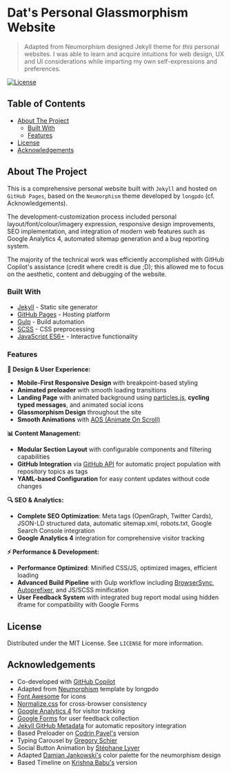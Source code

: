# Dat's Personal Glassmorphism Website <!-- omit in toc -->

> Adapted from Neumorphism designed Jekyll theme for *this* personal websites. I was able to learn and acquire intuitions for web design, UX and UI considerations while imparting my own self-expressions and preferences.
> 

[![License](https://badgen.net/github/license/longpdo/neumorphism)](LICENSE)
<a href="https://jekyll-themes.com">
</a>
<!-- TABLE OF CONTENTS -->
## Table of Contents <!-- omit in toc -->

* [About The Project](#about-the-project)
  * [Built With](#built-with)
  * [Features](#features)
* [License](#license)
* [Acknowledgements](#acknowledgements)

<!-- ABOUT THE PROJECT -->

## About The Project

This is a comprehensive personal website built with `Jekyll` and hosted on `GitHub Pages`, based on the `Neumorphism` theme developed by `longpdo` (cf. Acknowledgements).

The development-customization process included personal layout/font/colour/imagery expression, responsive design improvements, SEO implementation, and integration of modern web features such as Google Analytics 4, automated sitemap generation and a bug reporting system. 

The majority of the technical work was efficiently accomplished with GitHub Copilot's assistance (credit where credit is due ;D); this allowed me to focus on the aesthetic, content and debugging of the website.

### Built With

* [Jekyll](https://jekyllrb.com/) - Static site generator
* [GitHub Pages](https://pages.github.com/) - Hosting platform
* [Gulp](https://gulpjs.com/) - Build automation
* [SCSS](https://sass-lang.com/) - CSS preprocessing
* [JavaScript ES6+](https://developer.mozilla.org/en-US/docs/Web/JavaScript) - Interactive functionality

### Features

**🎨 Design & User Experience:**
* **Mobile-First Responsive Design** with breakpoint-based styling
* **Animated preloader** with smooth loading transitions
* **Landing Page** with animated background using [particles.js](https://vincentgarreau.com/particles.js/), **cycling typed messages**, and animated social icons
* **Glassmorphism Design** throughout the site
* **Smooth Animations** with [AOS (Animate On Scroll)](https://michalsnik.github.io/aos/)

**📊 Content Management:**
* **Modular Section Layout** with configurable components and filtering capabilities
* **GitHub Integration** via [GitHub API](https://developer.github.com/v3/) for automatic project population with repository topics as tags
* **YAML-based Configuration** for easy content updates without code changes

**🔍 SEO & Analytics:**
* **Complete SEO Optimization**: Meta tags (OpenGraph, Twitter Cards), JSON-LD structured data, automatic sitemap.xml, robots.txt, Google Search Console integration
* **Google Analytics 4** integration for comprehensive visitor tracking

**⚡ Performance & Development:**
* **Performance Optimized**: Minified CSS/JS, optimized images, efficient loading
* **Advanced Build Pipeline** with Gulp workflow including [BrowserSync](https://browsersync.io/), [Autoprefixer](https://autoprefixer.github.io/), and JS/SCSS minification
* **User Feedback System** with integrated bug report modal using hidden iframe for compatibility with Google Forms

<!-- LICENSE -->

## License

Distributed under the MIT License. See `LICENSE` for more information.

<!-- ACKNOWLEDGEMENTS -->

## Acknowledgements
* Co-developed with [GitHub Copilot](https://github.com/features/copilot)
* Adapted from [Neumorphism](https://github.com/longpdo/neumorphism?tab=readme-ov-file) template by longpdo
* [Font Awesome](https://fontawesome.com/) for icons
* [Normalize.css](https://necolas.github.io/normalize.css/) for cross-browser consistency
* [Google Analytics 4](https://analytics.google.com/) for visitor tracking
* [Google Forms](https://forms.google.com/) for user feedback collection
* [Jekyll GitHub Metadata](https://github.com/jekyll/github-metadata) for automatic repository integration
* Based Preloader on [Codrin Pavel's](https://codepen.io/zerospree/pen/aCjAz) version
* Typing Carousel by [Gregory Schier](https://codepen.io/gschier/pen/jkivt)
* Social Button Animation by [Stéphane Lyver](https://codepen.io/wouwi/pen/Lwrmi)
* Adapted [Damian Jankowski's](https://codepen.io/dolaron/pen/rNadmOE) color palette for the neumorphism design
* Based Timeline on [Krishna Babu's](https://codepen.io/krishnab/pen/OPwqbW) version
